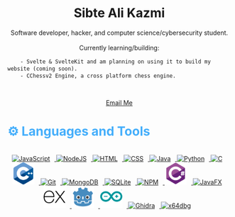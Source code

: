 <!--- Begin First Section --->
<h1 align="center"> Sibte Ali Kazmi </h1>
<!--- add a Gif --->

<!--- who am i? good question --->
<p align="center">
    Software developer, hacker, and computer science/cybersecurity student. 
    <br>
<br>
    Currently learning/building:
    
        - Svelte & SvelteKit and am planning on using it to build my website (coming soon).
        - CChessv2 Engine, a cross platform chess engine.
<br>
<div align="center">

[Email Me](mailto:sibteali@outlook.com)
</div>
</p>

<!--- second section --->

<h1 style="color: #44AEFB">⚙️ Languages and Tools</h1>
<br>   
<!-- Icons Resources -->
<!-- https://devicon.dev/ -->
<!-- https://cdn.jsdelivr.net/npm/simple-icons@v3/icons/ -->
<div align="center">
  <a href="https://developer.mozilla.org/en-US/docs/Web/JavaScript" target="_blank" rel="noreferrer">
      <img  alt="JavaScript" height="50px" style="padding-right:10px;" src="https://cdn.jsdelivr.net/gh/devicons/devicon/icons/javascript/javascript-plain.svg"/>
  </a>
  <a href="https://nodejs.org/en/" target="_blank" rel="noreferrer">
      <img  alt="NodeJS" height="50px" style="padding-right:10px;" src="https://cdn.jsdelivr.net/gh/devicons/devicon/icons/nodejs/nodejs-original.svg"/>
  </a>
  <a href="https://developer.mozilla.org/en-US/docs/Web/HTML" target="_blank" rel="noreferrer">
      <img  alt="HTML" height="50px" style="padding-right:10px;" src="https://cdn.jsdelivr.net/gh/devicons/devicon/icons/html5/html5-original.svg"/>
  </a>
  <a href="https://developer.mozilla.org/en-US/docs/Web/CSS" target="_blank" rel="noreferrer">
      <img  alt="CSS" height="50px" style="padding-right:10px;" src="https://cdn.jsdelivr.net/gh/devicons/devicon/icons/css3/css3-original.svg"/>
  </a>
  <a href="https://www.java.com/en/" target="_blank" rel="noreferrer">
      <img  alt="Java" height="50px" style="padding-right:10px;" src="https://cdn.jsdelivr.net/gh/devicons/devicon/icons/java/java-original.svg"/>
  </a>    
  <a href="https://www.python.org/" target="_blank" rel="noreferrer">
      <img  alt="Python" height="50px" style="padding-right:10px;" src="https://cdn.jsdelivr.net/gh/devicons/devicon/icons/python/python-original.svg"/>
  </a>
  <a href="https://www.cprogramming.com/" target="_blank" rel="noreferrer">
      <img  alt="C" height="50px" style="padding-right:10px;" src="https://cdn.jsdelivr.net/gh/devicons/devicon/icons/c/c-original.svg"/>
  </a>
  <a href="https://cplusplus.com/" target="_blank" rel="noreferrer">
      <img  alt="Kotlin" height="50px" style="padding-right:10px;" src="https://raw.githubusercontent.com/devicons/devicon/master/icons/cplusplus/cplusplus-original.svg"/>
  </a>
  <a href="https://git-scm.com/" target="_blank" rel="noreferrer">
      <img  alt="Git" height="50px" style="padding-right:10px;" src="https://cdn.jsdelivr.net/gh/devicons/devicon/icons/git/git-original.svg"/>
  </a>
  <a href="https://www.mongodb.com/" target="_blank" rel="noreferrer">
      <img  alt="MongoDB" height="50px" style="padding-right:10px;" src="https://cdn.jsdelivr.net/gh/devicons/devicon/icons/mongodb/mongodb-original.svg"/>
  </a>
  <a href="https://www.sqlite.org/index.html" target="_blank" rel="noreferrer">
      <img  alt="SQLite" height="50px" style="padding-right:10px;" src="https://cdn.jsdelivr.net/gh/devicons/devicon/icons/sqlite/sqlite-original.svg"/>
  </a>
  <a href="https://www.npmjs.com/" target="_blank" rel="noreferrer">
      <img  alt="NPM" height="50px" style="padding-right:10px;" src="https://cdn.jsdelivr.net/gh/devicons/devicon/icons/npm/npm-original-wordmark.svg"/>
  </a>
  <a href="https://dotnet.microsoft.com/en-us/languages/csharp" target="_blank" rel="noreferrer">
      <img  alt="CSharp" height="50px" style="padding-right:10px;" src="https://raw.githubusercontent.com/devicons/devicon/master/icons/csharp/csharp-original.svg"/>
  </a>
  <a href="https://openjfx.io/openjfx-docs/" target="_blank" rel="noreferrer">
      <img  alt="JavaFX" height="50px" style="padding-right:10px;" src="https://upload.wikimedia.org/wikipedia/commons/5/5d/Duke_%28Java_mascot%29_waving.svg"/>
  </a>
  <a href="https://expressjs.com/" target="_blank" rel="noreferrer">
      <img  alt="Express.js" height="50px" style="padding-right:10px;" src="https://raw.githubusercontent.com/devicons/devicon/master/icons/express/express-original.svg"/>
  </a>
  <a href="https://godotengine.org/" target="_blank" rel="noreferrer">
      <img  alt="Godot" height="50px" style="padding-right:10px;" src="https://raw.githubusercontent.com/devicons/devicon/master/icons/godot/godot-original.svg"/>
  </a>
  <a href="https://www.arduino.cc/" target="_blank" rel="noreferrer">
      <img  alt="Arduino" height="50px" style="padding-right:10px;" src="https://raw.githubusercontent.com/devicons/devicon/master/icons/arduino/arduino-original.svg"/>
  </a>
  <a href="https://ghidra-sre.org/" target="_blank" rel="noreferrer">
      <img  alt="Ghidra" height="50px" style="padding-right:10px;" src="https://upload.wikimedia.org/wikipedia/commons/f/f6/Ghidra_logo.svg"/>
  </a>
  <a href="https://x64dbg.com/" target="_blank" rel="noreferrer">
      <img  alt="x64dbg" height="50px" style="padding-right:10px;" src="https://x64dbg.com/img/icon-white.png"/>
  </a>
</div>
<br>
<br>


<!--
**Entropy675/Entropy675** is a ✨ _special_ ✨ repository because its `README.md` (this file) appears on your GitHub profile.

Here are some ideas to get you started:

- 🔭 I’m currently working on ...
- 🌱 I’m currently learning ...
- 👯 I’m looking to collaborate on ...
- 🤔 I’m looking for help with ...
- 💬 Ask me about ...
- 📫 How to reach me: ...
- 😄 Pronouns: ...
- ⚡ Fun fact: ...
-->
